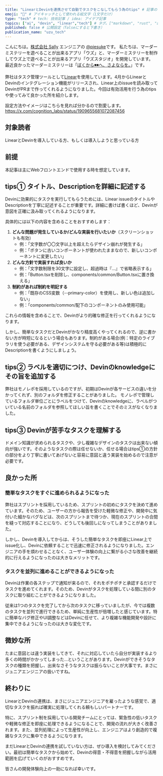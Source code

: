 ```yaml
---
title: "LinearとDevinを連携させて自動でタスクをこなしてもらう為のtips" # 記事のタイトル
emoji: "🤖" # アイキャッチとして使われる絵文字（1文字だけ）
type: "tech" # tech: 技術記事 / idea: アイデア記事
topics: ["ai", "devin", "linear","tech"] # タグ。["markdown", "rust", "aws"]のように指定する
published: false # 公開設定（falseにすると下書き）
publication_name: "uzu_tech"
---
```


こんにちは。[株式会社 Sally](https://sally-inc.jp/) エンジニアの [@piesuke](https://x.com/piesuke27)です。
私たちは、マーダーミステリーを遊べることが出来るアプリ「ウズ」と、マーダーミステリーを制作してウズ上で遊べることが出来るアプリ「ウズスタジオ」を開発しています。
最近良かったマーダーミステリーは「[ぼくから◾️◾️へ、さよならを。](https://mdms.jp/scenarios/862)」です。

弊社はタスク管理ツールとして[Linear](https://linear.app/)を使用しています。4月からLinearとDevinのインテグレーション機能がリリースされ、Linear上のissueを読み取ってDevinがPRまで作ってくれるようになりました。今回は有効活用を行う為のtipsや使ってみて良かった所を紹介します。

設定方法やイメージはこちらを見れば分かるので割愛します。
https://x.com/cognition_labs/status/1909655681072087456

##  対象読者
LinearとDevinを導入している方、もしくは導入しようと思っている方

## 前提
本記事は主にWebフロントエンドで使用する時を想定しています。

## tips① タイトル、Descriptionを詳細に記述する
Devinに効果的にタスクを実行してもらうためには、Linear issueのタイトルやDescriptionを丁寧に記述することが重要です。詳細に書けば書くほど、Devinが意図を正確に汲み取ってくれるようになります。

具体的には以下の内容を含めることをおすすめします：

1. **どんな問題が発生しているか/どんな実装を行いたいか**（スクリーンショットも有効）
   - 例：「文字数が〇〇文字以上を超えたらデザイン崩れが発生する」
   - 例：「ボタンに古いコンポーネントが使われたままなので、新しいコンポーネントに変更したい」
2. **どんな方針で実装すれば良いか**
   - 例：「文字数制限を30文字に設定し、超過時は『...』で省略表示する」
   - 例：「Button.tsxを削除し、components/common/Button.tsxに置き換える」
3. **制約があれば制約を明記する**
   - 例：「既存のCSS変数（--primary-color）を使用し、新しい色は追加しない」
   - 例：「components/common/配下のコンポーネントのみ使用可能」

これらの情報を含めることで、Devinがより的確な修正を行ってくれるようになります。

しかし、簡単なタスクだとDevinがかなり精度高くやってくれるので、逆に書かない方が時短になるという場合もあります。制約がある場合(例：特定のライブラリを使う必要がある、デザインシステムを守る必要がある等)は積極的にDescriptionを書くようにしましょう。


## tips② ラベルを適切につけ、Devinのknowledgeにその旨を追加する
弊社はモノレポを採用しているのですが、初期はDevinが各サービスの違いを分かってくれず、別のフォルダを修正することがありました。
モノレポで管理しているフォルダ単位ごとにラベルをつけて、Devinのknowledgeに、ラベルがついている名前のフォルダを参照してほしい旨を書くことでそのミスがなくなりました。

## tips③ Devinが苦手なタスクを理解する
ドメイン知識が求められるタスクや、少し複雑なデザインのタスクは出来ない傾向が強いです。そのようなタスクの際は任せないか、任せる場合はtips①の方針の部分をより丁寧に書いてあげないと容易に意図と違う実装を始めるので注意が必要です。

## 良かった所
### 簡単なタスクをすぐに進められるようになった
弊社はスプリントを採用しているため、スプリントの初めにタスクを決めて進めています。そのため、ユーザーの方から報告を受けた軽微な修正や、開発中に気付いた細かなバグなどは、次のスプリントまで待つか、現在のスプリントの合間を縫って対応することになり、どうしても後回しになってしまうことがありました。

しかし、Devinを導入してからは、そうした簡単なタスクを即座にLinear上でissue化し、Devinに依頼することで迅速に修正されるようになりました。エンジニアの手を煩わせることなく、ユーザー体験の向上に繋がる小さな改善を継続的に行えるようになったのは大きなメリットです。

### タスクを並列に進めることができるようになった
Devinは作業の各ステップで通知が来るので、それをポチポチと承認するだけでタスクを進めてくれます。そのため、Devinがタスクを処理している間に別のタスクに取り組むことができるようになりました。

従来は1つのタスクを完了してから次のタスクに移っていましたが、今では複数のタスクを並列で進行できるため、単純に生産性が倍増したと感じています。特に簡単なバグ修正やUI調整などはDevinに任せて、より複雑な機能開発や設計に集中できるようになったのは大きな変化です。


## 微妙な所
たまに意図とは違う実装をしてきて、それに対応していたら自分が実装するより多くの時間がかかってしまった...ということがあります。Devinができそうなタスクの種類を把握し、出来なさそうなタスクは振らないことが大事です。まさにジュニアエンジニアの扱いですね。


## 終わりに

LinearとDevinの連携は、まさにジュニアエンジニアを雇ったような感覚で、適切なタスクを振れば確実に処理してくれる頼もしいパートナーです。

特に、スプリント制を採用している開発チームにとっては、緊急性の低いタスクや軽微な修正を即座に処理できるようになることで、開発の流れが大きく改善されます。また、並列処理によって生産性が向上し、エンジニアはより創造的で複雑なタスクに集中できるようになります。

まだLinearとDevinの連携を試していない方は、ぜひ導入を検討してみてください。最初は簡単なタスクから始めて、Devinの得意・不得意を把握しながら活用範囲を広げていくのがおすすめです。

皆さんの開発体験向上の一助になれば幸いです。
